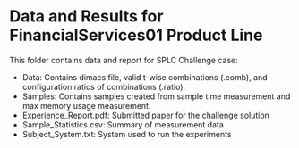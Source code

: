 # Data and Results for FinancialServices01 Product Line

This folder contains data and report for SPLC Challenge case:

* Data: Contains dimacs file, valid t-wise combinations (.comb), and configuration ratios of combinations (.ratio).
* Samples: Contains samples created from sample time measurement and max memory usage measurement.
* Experience_Report.pdf: Submitted paper for the challenge solution
* Sample_Statistics.csv: Summary of measurement data
* Subject_System.txt: System used to run the experiments

